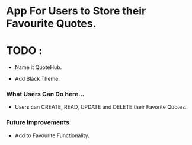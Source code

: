 # App For Users to Store their Favourite Quotes.

# TODO : 

* Name it QuoteHub.

* Add Black Theme.


### What Users Can Do here...

* Users can CREATE, READ, UPDATE and DELETE their Favorite Quotes.


### Future Improvements

* Add to Favourite Functionality. 